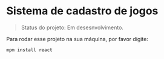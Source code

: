 # Sistema de cadastro de jogos

> Status do projeto: Em desesnvolvimento.

Para rodar esse projeto na sua máquina, por favor digite:

```
mpm install react
```

